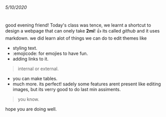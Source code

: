 *5/10/2020*
#
good evening friend!
Today's class was tence, we learnt a shortcut to design a webpage that can onely take **2mi**! :+1:
its called *github* and it uses markdown. we did learn alot of things we can do to edit themes like
- styling text.
- :emojicode: for emojies to have fun.
-  adding links to it.
>internal or external.
- you can make tables.
- much more.
its perfect! 
sadely some features arent present like editing images, but its verry good to do last min assiments.
>you know.

hope you are doing well.
